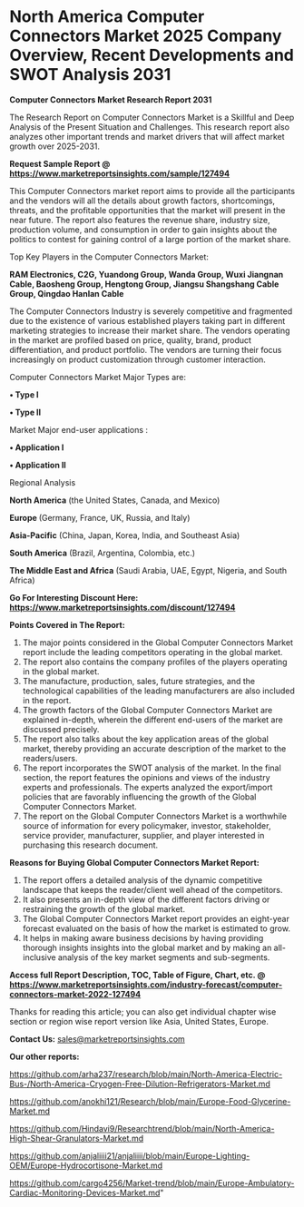 # North America Computer Connectors Market 2025 Company Overview, Recent Developments and SWOT Analysis 2031

<strong>Computer Connectors Market Research Report 2031</strong>

The Research Report on Computer Connectors Market is a Skillful and Deep Analysis of the Present Situation and Challenges. This research report also analyzes other important trends and market drivers that will affect market growth over 2025-2031.

<strong>Request Sample Report @ <a href=https://www.marketreportsinsights.com/sample/127494>https://www.marketreportsinsights.com/sample/127494</a></strong>

This Computer Connectors market report aims to provide all the participants and the vendors will all the details about growth factors, shortcomings, threats, and the profitable opportunities that the market will present in the near future. The report also features the revenue share, industry size, production volume, and consumption in order to gain insights about the politics to contest for gaining control of a large portion of the market share.

Top Key Players in the Computer Connectors Market:

<strong>RAM Electronics, C2G, Yuandong Group, Wanda Group, Wuxi Jiangnan Cable, Baosheng Group, Hengtong Group, Jiangsu Shangshang Cable Group, Qingdao Hanlan Cable</strong>

The Computer Connectors Industry is severely competitive and fragmented due to the existence of various established players taking part in different marketing strategies to increase their market share. The vendors operating in the market are profiled based on price, quality, brand, product differentiation, and product portfolio. The vendors are turning their focus increasingly on product customization through customer interaction.

Computer Connectors Market Major Types are:

<strong>• Type I

• Type II</strong>

Market Major end-user applications :

<strong>• Application I

• Application II</strong>

Regional Analysis

</u><strong><b>North America</b></strong> (the United States, Canada, and Mexico)

<strong><b>Europe </b></strong>(Germany, France, UK, Russia, and Italy)

<strong><b>Asia-Pacific</b></strong> (China, Japan, Korea, India, and Southeast Asia)

<strong><b>South America</b></strong> (Brazil, Argentina, Colombia, etc.)

<strong><b>The Middle East and Africa</b></strong> (Saudi Arabia, UAE, Egypt, Nigeria, and South Africa)

<strong>Go For Interesting Discount Here: <a href=https://www.marketreportsinsights.com/discount/127494>https://www.marketreportsinsights.com/discount/127494</a></strong>

<strong>Points Covered in The Report:</strong>
<ol>
  <li>The major points considered in the Global Computer Connectors Market report include the leading competitors operating in the global market.</li>
  <li>The report also contains the company profiles of the players operating in the global market.</li>
  <li>The manufacture, production, sales, future strategies, and the technological capabilities of the leading manufacturers are also included in the report.</li>
  <li>The growth factors of the Global Computer Connectors Market are explained in-depth, wherein the different end-users of the market are discussed precisely.</li>
  <li>The report also talks about the key application areas of the global market, thereby providing an accurate description of the market to the readers/users.</li>
  <li>The report incorporates the SWOT analysis of the market. In the final section, the report features the opinions and views of the industry experts and professionals. The experts analyzed the export/import policies that are favorably influencing the growth of the Global Computer Connectors Market.</li>
  <li>The report on the Global Computer Connectors Market is a worthwhile source of information for every policymaker, investor, stakeholder, service provider, manufacturer, supplier, and player interested in purchasing this research document.</li>
</ol>
<strong>Reasons for Buying Global Computer Connectors Market Report:</strong>

<ol>
  <li>The report offers a detailed analysis of the dynamic competitive landscape that keeps the reader/client well ahead of the competitors.</li>
  <li>It also presents an in-depth view of the different factors driving or restraining the growth of the global market.</li>
  <li>The Global Computer Connectors Market report provides an eight-year forecast evaluated on the basis of how the market is estimated to grow.</li>
  <li>It helps in making aware business decisions by having providing thorough insights insights into the global market and by making an all-inclusive analysis of the key market segments and sub-segments.</li>
</ol>
<strong>Access full Report Description, TOC, Table of Figure, Chart, etc. @ <a href=https://www.marketreportsinsights.com/industry-forecast/computer-connectors-market-2022-127494>https://www.marketreportsinsights.com/industry-forecast/computer-connectors-market-2022-127494</a></strong>


Thanks for reading this article; you can also get individual chapter wise section or region wise report version like Asia, United States, Europe.

<strong>Contact Us:</strong>
sales@marketreportsinsights.com

<strong>Our other reports:</strong>

<a href=https://github.com/arha237/research/blob/main/North-America-Electric-Bus-/North-America-Cryogen-Free-Dilution-Refrigerators-Market.md>https://github.com/arha237/research/blob/main/North-America-Electric-Bus-/North-America-Cryogen-Free-Dilution-Refrigerators-Market.md</a>

<a href=https://github.com/anokhi121/Research/blob/main/Europe-Food-Glycerine-Market.md>https://github.com/anokhi121/Research/blob/main/Europe-Food-Glycerine-Market.md</a>

<a href=https://github.com/Hindavi9/Researchtrend/blob/main/North-America-High-Shear-Granulators-Market.md>https://github.com/Hindavi9/Researchtrend/blob/main/North-America-High-Shear-Granulators-Market.md</a>

<a href=https://github.com/anjaliiii21/anjaliiii/blob/main/Europe-Lighting-OEM/Europe-Hydrocortisone-Market.md>https://github.com/anjaliiii21/anjaliiii/blob/main/Europe-Lighting-OEM/Europe-Hydrocortisone-Market.md</a>

<a href=https://github.com/cargo4256/Market-trend/blob/main/Europe-Ambulatory-Cardiac-Monitoring-Devices-Market.md>https://github.com/cargo4256/Market-trend/blob/main/Europe-Ambulatory-Cardiac-Monitoring-Devices-Market.md</a>"
